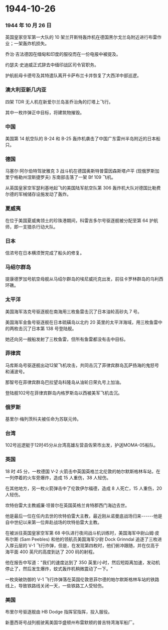 # 1944-10-26

### 1944 年 10 月 26 日

英国皇家空军第一大队的 10
架兰开斯特轰炸机在德国黑尔戈兰岛附近进行布雷作业；一架轰炸机损失。

乔治·吉法德因在缅甸和印度的服役而在一份电报中被提及。

约瑟夫·史迪威正式辞去中缅印战区司令官职务。

护航航母卡德号及其特遣队离开卡萨布兰卡并恢复了大西洋中部巡逻。

### 澳大利亚新几内亚

四架 TDR 无人机在新爱尔兰岛圣乔治角的灯塔上飞行。

其中一枚炸弹正中目标，将建筑物摧毁。

### 中国

美国第 14 航空队的 B-24 和 B-25
轰炸机袭击了中国广东雷州半岛附近的日本船只。

### 德国

马塞尔·阿尔伯特驾驶雅克 3 战斗机在德国奥斯特普雷因森斯塔卢平
(现俄罗斯加里宁格勒州涅斯捷罗夫) 东南部击落了一架 Bf 109 飞机。

从英国皇家空军瑟利基地起飞的美国陆军航空队第 306
轰炸机大队对德国比勒费尔德的军械储存设施发动了轰炸。

### 夏威夷

在位于美国夏威夷领土的珍珠港期间，科雷吉多尔号驱逐舰被分配至第 64
护航师，即一支猎杀行动大队。

### 日本

信浓号在日本横须贺完成了船头的修复。

### 马绍尔群岛

提康德罗加号航空母舰从马绍尔群岛的埃尼威托克出发，前往卡罗林群岛的乌利西环礁。

### 太平洋

美国海军洛克号驱逐舰在南海用三枚鱼雷击沉了日本油轮高砂丸 7 号。

美国海军金鱼号驱逐舰在日本硫磺岛以北约 20
英里的太平洋海域，用三枚鱼雷中的两枚击沉了日本第 138 号登陆舰。

她还向另一艘船发射了三枚鱼雷，但所有鱼雷都没有击中目标。

### 菲律宾

马库斯岛号驱逐舰出动12架飞机攻击，共同击沉了菲律宾群岛瓦萨扬海的鬼怒号和浦波号。

那智号在菲律宾群岛巴拉望岛科隆岛从油轮日荣丸号上加油。

登陆舰102号在菲律宾群岛内格罗斯岛以西被美军飞机击沉。

### 俄罗斯

基里尔·梅列茨科夫被任命为苏联元帅。

### 台湾

102号巡逻艇于12时45分从台湾高雄左营县佐荣市出发，护送MOMA-05船队。

### 英国

18 时 45 分，一枚德国 V-2
火箭击中英国英格兰北伦敦的帕尔默斯格林车站，在一列停着的火车旁爆炸，造成
15 人重伤，38 人轻伤。

在其他地方，另一枚火箭弹击中了伦敦伊尔福德，造成 8 人死亡，15 人重伤，20
人轻伤。

坎特伯雷大主教威廉·坦普尔在英国英格兰肯特郡西门海边去世。

他是最后一位在任内去世的坎特伯雷大主教，最近刚从诺曼底战场归来------他是自中世纪以来第一位奔赴战场的坎特伯雷大主教。

在被派往英国皇家空军第 68
中队进行夜间战斗机训练时，美国海军中尉山姆·皮布尔斯 (Sam Peebles)
和他的领航员美国海军少尉 Dock Grinndal 追逐了三枚进入厚云层的 V-1
飞行炸弹，但是，在发现第四枚时，他们俯冲跟随，并在仅高于海平面 400
英尺的高度到达了 200 码的射程。

他在报告中写道："我们的速度达到了 350
英里/小时，然后短距离加速，发动机停止了，然后发生爆炸，蚊式轰炸机稍微震动了一下。"

一枚突破防御的 V-1
飞行炸弹落在英国伦敦恩菲尔德的帕尔默斯格林车站的铁路线上，导致铁路线关闭一天，一些铁路工人受轻伤。

### 美国

布里尔号驱逐舰由 HB Dodge 指挥官指挥，投入服役。

新墨西哥号战列舰驶离美国华盛顿州布雷默顿的普吉特湾海军船厂。